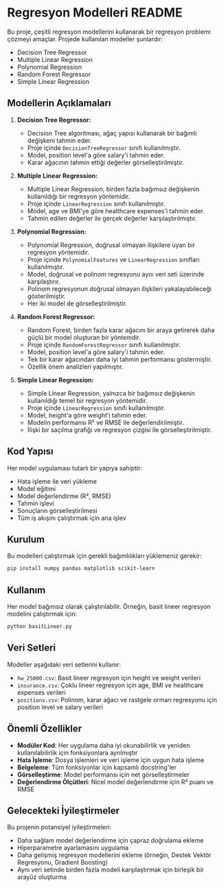 # Regresyon Modelleri README

Bu proje, çeşitli regresyon modellerini kullanarak bir regresyon problemi çözmeyi amaçlar. Projede kullanılan modeller şunlardır:

- Decision Tree Regressor
- Multiple Linear Regression
- Polynomial Regression
- Random Forest Regressor
- Simple Linear Regression

## Modellerin Açıklamaları

1. **Decision Tree Regressor:**
   - Decision Tree algoritması, ağaç yapısı kullanarak bir bağımlı değişkeni tahmin eder.
   - Proje içinde `DecisionTreeRegressor` sınıfı kullanılmıştır.
   - Model, position level'a göre salary'i tahmin eder.
   - Karar ağacının tahmin ettiği değerler görselleştirilmiştir.

2. **Multiple Linear Regression:**
   - Multiple Linear Regression, birden fazla bağımsız değişkenin kullanıldığı bir regresyon yöntemidir.
   - Proje içinde `LinearRegression` sınıfı kullanılmıştır.
   - Model, age ve BMI'ye göre healthcare expenses'i tahmin eder.
   - Tahmin edilen değerler ile gerçek değerler karşılaştırılmıştır.

3. **Polynomial Regression:**
   - Polynomial Regression, doğrusal olmayan ilişkilere uyan bir regresyon yöntemidir.
   - Proje içinde `PolynomialFeatures` ve `LinearRegression` sınıfları kullanılmıştır.
   - Model, doğrusal ve polinom regresyonu aynı veri seti üzerinde karşılaştırır.
   - Polinom regresyonun doğrusal olmayan ilişkileri yakalayabileceği gösterilmiştir.
   - Her iki model de görselleştirilmiştir.

4. **Random Forest Regressor:**
   - Random Forest, birden fazla karar ağacını bir araya getirerek daha güçlü bir model oluşturan bir yöntemdir.
   - Proje içinde `RandomForestRegressor` sınıfı kullanılmıştır.
   - Model, position level'a göre salary'i tahmin eder.
   - Tek bir karar ağacından daha iyi tahmin performansı göstermiştir.
   - Özellik önem analizleri yapılmıştır.

5. **Simple Linear Regression:**
   - Simple Linear Regression, yalnızca bir bağımsız değişkenin kullanıldığı temel bir regresyon yöntemidir.
   - Proje içinde `LinearRegression` sınıfı kullanılmıştır.
   - Model, height'a göre weight'i tahmin eder.
   - Modelin performansı R² ve RMSE ile değerlendirilmiştir.
   - İlişki bir saçılma grafiği ve regresyon çizgisi ile görselleştirilmiştir.

## Kod Yapısı

Her model uygulaması tutarlı bir yapıya sahiptir:

- Hata işleme ile veri yükleme
- Model eğitimi
- Model değerlendirme (R², RMSE)
- Tahmin işlevi
- Sonuçların görselleştirilmesi
- Tüm iş akışını çalıştırmak için ana işlev

## Kurulum

Bu modelleri çalıştırmak için gerekli bağımlılıkları yüklemeniz gerekir:

```bash
pip install numpy pandas matplotlib scikit-learn
```

## Kullanım

Her model bağımsız olarak çalıştırılabilir. Örneğin, basit lineer regresyon modelini çalıştırmak için:

```bash
python basitLineer.py
```

## Veri Setleri

Modeller aşağıdaki veri setlerini kullanır:

- `hw_25000.csv`: Basit lineer regresyon için height ve weight verileri
- `insurance.csv`: Çoklu lineer regresyon için age, BMI ve healthcare expenses verileri
- `positions.csv`: Polinom, karar ağacı ve rastgele orman regresyonu için position level ve salary verileri

## Önemli Özellikler

- **Modüler Kod**: Her uygulama daha iyi okunabilirlik ve yeniden kullanılabilirlik için fonksiyonlara ayrılmıştır
- **Hata İşleme**: Dosya işlemleri ve veri işleme için uygun hata işleme
- **Belgeleme**: Tüm fonksiyonlar için kapsamlı docstring'ler
- **Görselleştirme**: Model performansı için net görselleştirmeler
- **Değerlendirme Ölçütleri**: Nicel model değerlendirme için R² puanı ve RMSE

## Gelecekteki İyileştirmeler

Bu projenin potansiyel iyileştirmeleri:

- Daha sağlam model değerlendirme için çapraz doğrulama ekleme
- Hiperparametre ayarlamasını uygulama
- Daha gelişmiş regresyon modellerini ekleme (örneğin, Destek Vektör Regresyonu, Gradient Boosting)
- Aynı veri setinde birden fazla modeli karşılaştırmak için birleşik bir arayüz oluşturma
